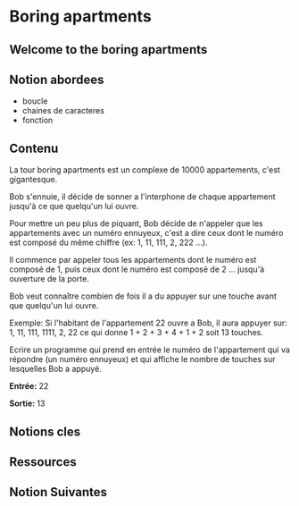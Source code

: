 # Boring apartments

## Welcome to the boring apartments



## Notion abordees

* boucle
* chaines de caracteres
* fonction

## Contenu

La tour boring apartments est un complexe de 10000 appartements, c'est gigantesque.

Bob s'ennuie, il décide de sonner a l'interphone de chaque appartement jusqu'à ce que quelqu'un lui ouvre.

Pour mettre un peu plus de piquant, Bob décide de n'appeler que les appartements avec un numéro ennuyeux, c'est a dire ceux dont le numéro est composé du même chiffre (ex: 1, 11, 111, 2, 222 ...).

Il commence par appeler tous les appartements dont le numéro est composé de 1, puis ceux dont le numéro est composé de 2 ... jusqu'à ouverture de la porte.

Bob veut connaître combien de fois il a du appuyer sur une touche avant que quelqu'un lui ouvre.

Exemple: Si l'habitant de l'appartement 22 ouvre a Bob, il aura appuyer sur: 1, 11, 111, 1111, 2, 22 ce qui donne 1 + 2 + 3 + 4 + 1 + 2 soit 13 touches.

Ecrire un programme qui prend en entrée le numéro de l'appartement qui va répondre (un numéro ennuyeux) et qui affiche le nombre de touches sur lesquelles Bob a appuyé.

**Entrée:** 22

**Sortie:** 13

## Notions cles

## Ressources

## Notion Suivantes